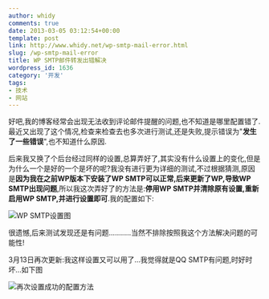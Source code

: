 ```yaml
---
author: whidy
comments: true
date: 2013-03-05 03:12:54+00:00
template: post
link: http://www.whidy.net/wp-smtp-mail-error.html
slug: /wp-smtp-mail-error
title: WP SMTP邮件转发出错解决
wordpress_id: 1636
category: '开发'
tags:
- 技术
- 网站
---
```


好吧,我的博客经常会出现无法收到评论邮件提醒的问题,也不知道是哪里配置错了.最近又出现了这个情况,检查来检查去也多次进行测试,还是失败,提示错误为"**发生了一些错误**",也不知道什么原因.

后来我又换了个后台经过同样的设置,总算弄好了,其实没有什么设置上的变化,但是为什么一个是好的一个是坏的呢?我没有进行更为详细的测试,不过根据猜测,原因是**因为我在之前WP版本下安装了WP SMTP可以正常,后来更新了WP,导致WP SMTP出现问题**,所以我这次弄好了的方法是:**停用WP SMTP并清除原有设置,重新启用WP SMTP,并进行设置即可**.我的配置如下:

![WP SMTP设置图](http://www.whidy.net/wp-content/uploads/2013/03/WP-SMTP-400x321.jpg)

很遗憾,后来测试发现还是有问题...........当然不排除按照我这个方法解决问题的可能性!

3月13日再次更新:我这样设置又可以用了...我觉得就是QQ SMTP有问题,时好时坏...如下图

![再次设置成功的配置方法](http://www.whidy.net/wp-content/uploads/2013/03/QQ-SMTP-400x346.jpg)


